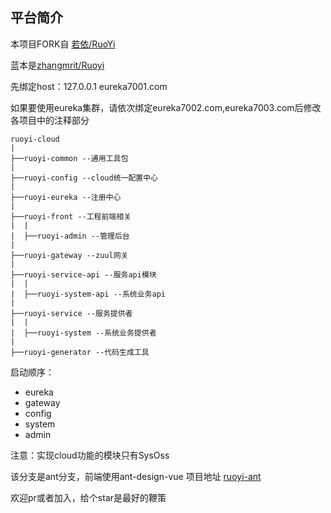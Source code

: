 ## 平台简介

本项目FORK自  [若依/RuoYi](https://gitee.com/y_project/RuoYi)

蓝本是[zhangmrit/Ruoyi](https://gitee.com/zhangmrit/RuoYi)

先绑定host：127.0.0.1 eureka7001.com

如果要使用eureka集群，请依次绑定eureka7002.com,eureka7003.com后修改各项目中的注释部分

```
ruoyi-cloud
|
├──ruoyi-common --通用工具包
|
├──ruoyi-config --cloud统一配置中心
|
├──ruoyi-eureka --注册中心
|
├──ruoyi-front --工程前端相关
|  |
|  ├──ruoyi-admin --管理后台
|
├──ruoyi-gateway --zuul网关
|
├──ruoyi-service-api --服务api模块
|  |
|  ├──ruoyi-system-api --系统业务api
|
├──ruoyi-service --服务提供者
|  |
|  ├──ruoyi-system --系统业务提供者
|
├──ruoyi-generator --代码生成工具

```





启动顺序：
- eureka
- gateway
- config
- system
- admin


注意：实现cloud功能的模块只有SysOss

该分支是ant分支，前端使用ant-design-vue 项目地址 [ruoyi-ant](https://gitee.com/zhangmrit/ruoyi-ant)

欢迎pr或者加入，给个star是最好的鞭策

